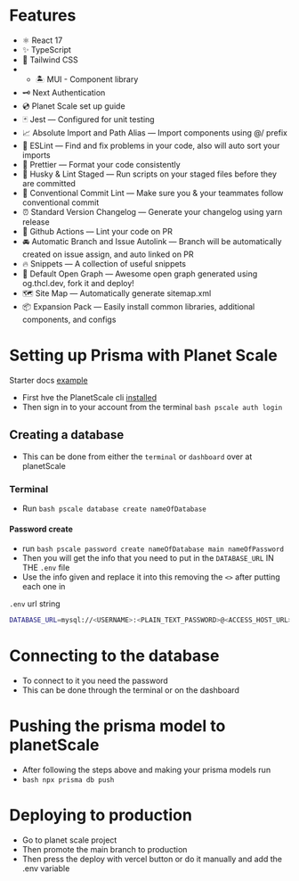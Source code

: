 # Features

- ⚛️ React 17
- ✨ TypeScript
- 💨 Tailwind CSS
- - 🏝 MUI - Component library
- 🗝 Next Authentication
- 💿 Planet Scale set up guide 
- 🃏 Jest — Configured for unit testing
- 📈 Absolute Import and Path Alias — Import components using @/ prefix
- 📏 ESLint — Find and fix problems in your code, also will auto sort your imports
- 💖 Prettier — Format your code consistently
- 🐶 Husky & Lint Staged — Run scripts on your staged files before they are committed
- 🤖 Conventional Commit Lint — Make sure you & your teammates follow conventional commit
- ⏰ Standard Version Changelog — Generate your changelog using yarn release
- 👷 Github Actions — Lint your code on PR
- 🚘 Automatic Branch and Issue Autolink — Branch will be automatically created on issue assign, and auto linked on PR
- 🔥 Snippets — A collection of useful snippets
- 👀 Default Open Graph — Awesome open graph generated using og.thcl.dev, fork it and deploy!
- 🗺 Site Map — Automatically generate sitemap.xml
- 📦 Expansion Pack — Easily install common libraries, additional components, and configs



# Setting up Prisma with Planet Scale 

Starter docs [example](https://github.com/planetscale/nextjs-starter)

- First hve the PlanetScale cli [installed](https://planetscale.com/cli) 
- Then sign in to your account from the terminal ```bash pscale auth login```

## Creating a database
- This can be done from either the `terminal` or `dashboard` over at planetScale

### Terminal 
- Run ```bash pscale database create nameOfDatabase```

#### Password create
- run ```bash pscale password create nameOfDatabase main nameOfPassword```
- Then you will get the info that you need to put in the `DATABASE_URL` IN THE `.env` file 
- Use the info given and replace it into this removing the `<>` after putting each one in

`.env` url string

```bash
DATABASE_URL=mysql://<USERNAME>:<PLAIN_TEXT_PASSWORD>@<ACCESS_HOST_URL>/<DATABASE_NAME>?sslaccept=strict
```

# Connecting to the database
- To connect to it you need the password 
- This can be done through the terminal or on the dashboard

# Pushing the prisma model to planetScale 

- After following the steps above and making your prisma models run 
- ```bash npx prisma db push```

# Deploying to production 

- Go to planet scale project
- Then promote the main branch to production
- Then press the deploy with vercel button or do it manually and add the .env variable
